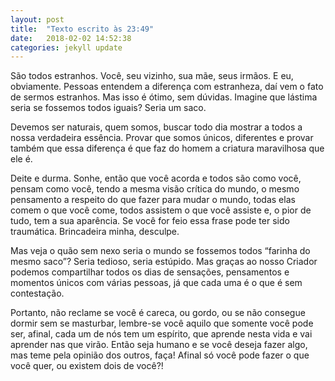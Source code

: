 ```yaml
---
layout: post
title:  "Texto escrito às 23:49"
date:   2018-02-02 14:52:38
categories: jekyll update
---
```


São todos estranhos. Você, seu vizinho, sua mãe, seus irmãos. E eu, obviamente.
Pessoas entendem a diferença com estranheza, daí vem o fato de sermos estranhos. Mas isso é ótimo, sem dúvidas. Imagine que lástima seria se fossemos todos iguais? Seria um saco.

Devemos ser naturais, quem somos, buscar todo dia mostrar a todos a nossa verdadeira essência. Provar que somos únicos, diferentes e provar também que essa diferença é que faz do homem a criatura maravilhosa que ele é.

Deite e durma. Sonhe, então que você acorda e todos são como você, pensam como você, tendo a mesma visão crítica do mundo, o mesmo pensamento a respeito do que fazer para mudar o mundo, todas elas comem o que você come, todos assistem o que você assiste e, o pior de tudo, tem a sua aparência. Se você for feio essa frase pode ter sido traumática. Brincadeira minha, desculpe.

Mas veja o quão sem nexo seria o mundo se fossemos todos “farinha do mesmo saco”? Seria tedioso, seria estúpido. Mas graças ao nosso Criador podemos compartilhar todos os dias de sensações, pensamentos e momentos únicos com várias pessoas, já que cada uma é o que é sem contestação.

Portanto, não reclame se você é careca, ou gordo, ou se não consegue dormir sem se masturbar, lembre-se você aquilo que somente você pode ser, afinal, cada um de nós tem um espírito, que aprende nesta vida e vai aprender nas que virão. Então seja humano e se você deseja fazer algo, mas teme pela opinião dos outros, faça! Afinal só você pode fazer o que você quer, ou existem dois de você?!
